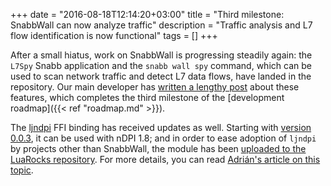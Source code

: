 +++
date = "2016-08-18T12:14:20+03:00"
title = "Third milestone: SnabbWall can now analyze traffic"
description = "Traffic analysis and L7 flow identification is now functional"
tags = []
+++

After a small hiatus, work on <span class="appname">SnabbWall</span> is
progressing steadily again: the `L7Spy` Snabb application and the `snabb wall
spy` command, which can be used to scan network traffic and detect L7 data
flows, have landed in the repository. Our main developer has [written a
lengthy post][post-l7spy] about these features, which completes the third
milestone of the [development roadmap]({{< ref "roadmap.md" >}}).

The [ljndpi][ljndpi] FFI binding has received updates as well. Starting with
[version 0.0.3][ljndpi003], it can be used with nDPI 1.8; and in order to ease
adoption of `ljndpi` by projects other than <span
class="appname">SnabbWall</span>, the module has been [uploaded to the
LuaRocks repository][ljndpi-rocks]. For more details, you can read
[Adrián's article on this topic][post-ljndpi003].

[ljndpi]: https://github.com/aperezdc/ljndpi/
[ljndpi003]: https://github.com/aperezdc/ljndpi/releases/tag/v0.0.3
[ljndpi-rocks]: https://luarocks.org/modules/aperezdc/ljndpi
[post-l7spy]: https://perezdecastro.org/2016/snabbwalls-l7spy-analyzer.html
[post-ljndpi003]: https://perezdecastro.org/2016/ljndpi-0.0.3-released.html
